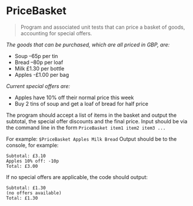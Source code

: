 # PriceBasket

> Program and associated unit tests that can price a basket of goods, accounting for special offers.

*The goods that can be purchased, which are all priced in GBP, are:*
* Soup –65p per tin
* Bread –80p per loaf
* Milk £1.30 per bottle
* Apples -£1.00 per bag

*Current special offers are:*
* Apples have 10% off their normal price this week
* Buy 2 tins of soup and get a loaf of bread for half price

The program should accept a list of items in the basket and output the subtotal, the special offer discounts and the final price.
Input should be via the command line in the form `PriceBasket item1 item2 item3 ...`

For example: `$PriceBasket Apples Milk Bread`
Output should be to the console, for example:
```
Subtotal: £3.10
Apples 10% off: -10p
Total: £3.00
```
If no special offers are applicable, the code should output:
```
Subtotal: £1.30
(no offers available)
Total: £1.30
```
